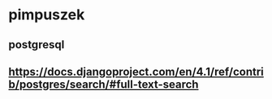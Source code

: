 # pimpuszek
## postgresql
## https://docs.djangoproject.com/en/4.1/ref/contrib/postgres/search/#full-text-search
